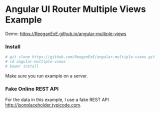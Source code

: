 # Angular UI Router Multiple Views Example
 
Demo: https://ReeganExE.github.io/angular-multiple-views
 
### Install
```sh
# git clone https://github.com/ReeganExE/angular-multiple-views.git
# cd angular-multiple-views
# bower install
```
 
Make sure you run example on a server.
 
### Fake Online REST API
For the data in this example, I use a fake REST API  http://jsonplaceholder.typicode.com.
